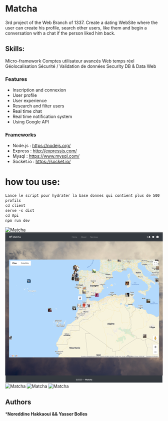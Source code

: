 # Matcha
3rd project of the Web Branch of 1337.
Create a dating WebSite where the user can create his profile, search other users, like them and begin a conversation with a chat if the person liked him back.
## Skills:
Micro-framework
Comptes utilisateur avancés
Web temps réel
Géolocalisation
Sécurité / Validation de données
Security
DB & Data
Web
### Features

- Inscription and connexion
- User profile
- User experience
- Research and filter users
- Real time chat
- Real time notification system
- Using Google API
### Frameworks

- Node.js : https://nodejs.org/
- Express : http://expressjs.com/
- Mysql : https://www.mysql.com/
- Socket.io : https://socket.io/
# how tou use:
```
Lance le script pour hydrater la base donnes qui contient plus de 500 profils
cd client
serve -s dist
cd Api
npm run dev 
```

![Matcha](https://github.com/nhakkaou/Matcha/blob/master/Img/1.png)
![Matcha](https://github.com/nhakkaou/Matcha/blob/master/Img/2.png)
![Matcha](https://github.com/nhakkaou/Matcha/blob/master/Img/3.png)
![Matcha](https://github.com/nhakkaou/Matcha/blob/master/Img/4.png)
![Matcha](https://github.com/nhakkaou/Matcha/blob/master/Img/5.png)
## Authors

***Noreddine Hakkaoui && Yasser Bolles** 
